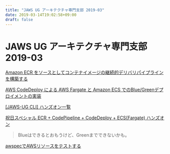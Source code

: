 ```yaml
---
title: "JAWS UG アーキテクチャ専門支部 2019-03"
date: 2019-03-14T19:02:58+09:00
draft: false
---
```


# JAWS UG アーキテクチャ専門支部 2019-03

[Amazon ECR をソースとしてコンテナイメージの継続的デリバリパイプラインを構築する](https://aws.amazon.com/jp/blogs/news/build-a-continuous-delivery-pipeline-for-your-container-images-with-amazon-ecr-as-source/)


[AWS CodeDeploy による AWS Fargate と Amazon ECS でのBlue/Greenデプロイメントの実装](https://aws.amazon.com/jp/blogs/news/use-aws-codedeploy-to-implement-blue-green-deployments-for-aws-fargate-and-amazon-ecs/)

[[JAWS-UG CLI] ハンズオン一覧](https://qiita.com/tcsh/items/b55eee599ae2c8806e4f)

[祝日スペシャル ECR + CodePipeline + CodeDeploy + ECS(Fargate) ハンズオン](http://prototype-handson-cli2.s3-website-us-east-1.amazonaws.com/jaws-ug-cli/123/index.html)
> Blueはできるとおもうけど、Greenまでできないかも。

[awspecでAWSリソースをテストする](https://dev.classmethod.jp/cloud/aws/use-awspec-to-test-aws-resrouces/)